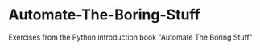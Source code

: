 # Automate-The-Boring-Stuff
Exercises from the Python introduction book "Automate The Boring Stuff"
